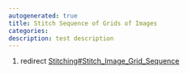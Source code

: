 ```yaml
---
autogenerated: true
title: Stitch Sequence of Grids of Images
categories: 
description: test description
---
```


1.  redirect [Stitching\#Stitch\_Image\_Grid\_Sequence](Stitching#Stitch_Image_Grid_Sequence)
